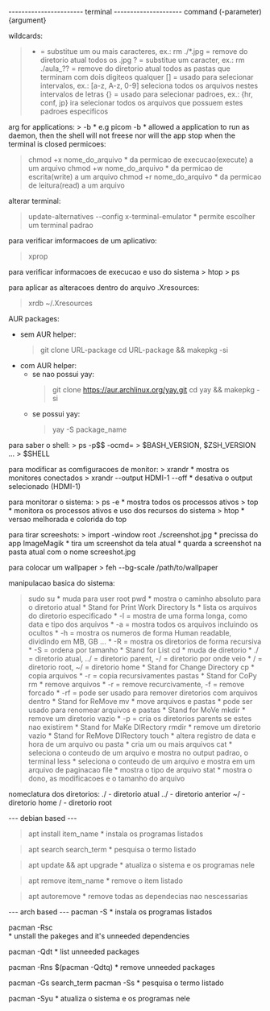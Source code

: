----------------------- terminal ---------------------
command (-parameter) {argument}

wildcards:
  > * = substitue um ou mais caracteres, ex.: rm ./*.jpg = remove do diretorio atual todos os .jpg
  > ? = substitue um caracter, ex.: rm ./aula_?? = remove do diretorio atual todos as pastas que terminam com dois digiteos qualquer
  > [] = usado para selecionar intervalos, ex.: [a-z, A-z, 0-9] seleciona todos os arquivos nestes intervalos de letras
  > {} = usado para selecionar padroes, ex.: {hr, conf, jp} ira selecionar todos os arquivos que possuem estes padroes especificos

arg for applications:
	> -b
		* e.g picom -b 
		* allowed a application to run as daemon, then the shell will not freese nor will the app stop when the terminal is closed
permicoes:
  > chmod +x nome_do_arquivo
	* da permicao de execucao(execute) a um arquivo
  > chmod +w nome_do_arquivo
        * da permicao de escrita(write) a um arquivo
  > chmod +r nome_do_arquivo
        * da permicao de leitura(read) a um arquivo

alterar terminal:
  > update-alternatives --config x-terminal-emulator
	* permite escolher um terminal padrao

para verificar imformacoes de um aplicativo:
  > xprop
  
para verificar informacoes de execucao e uso do sistema
	> htop
	> ps

para aplicar as alteracoes dentro do arquivo .Xresources:
  > xrdb ~/.Xresources

AUR packages:
  - sem AUR helper:
	> git clone URL-package
	> cd URL-package && makepkg -si
  - com AUR helper:
	- se nao possui yay:
	  > git clone https://aur.archlinux.org/yay.git
	  > cd yay && makepkg -si
  	- se possui yay:
	  > yay -S package_name

para saber o shell:
    > ps -p$$ -ocmd=
    > $BASH_VERSION, $ZSH_VERSION ...
    > $SHELL

para modificar as comfiguracoes de monitor:
    > xrandr
	* mostra os monitores conectados
    > xrandr --output HDMI-1 --off
	* desativa o output selecionado (HDMI-1)

para monitorar o sistema:
    > ps -e
	* mostra todos os processos ativos 
    > top
	* monitora os processos ativos e uso dos recursos do sistema
    > htop
	* versao melhorada e colorida do top

para tirar screeshots:
    > import -window root ./screenshot.jpg
	* precissa do app ImageMagik
	* tira um screenshot da tela atual
	* quarda a screenshot na pasta atual com o nome screeshot.jpg

para colocar um wallpaper
    > feh --bg-scale /path/to/wallpaper


manipulacao basica do sistema:
  > sudo su
	* muda para user root
  > pwd
	* mostra o caminho absoluto para o diretorio atual
	* Stand for Print Work Directory
  > ls
	* lista os arquivos do diretorio especificado
	* -l = mostra de uma forma longa, como data e tipo dos arquivos
	* -a = mostra todos os arquivos incluindo os ocultos
	* -h = mostra os numeros de forma Human readable, dividindo em MB, GB ...
	* -R = mostra os diretorios de forma recursiva
	* -S = ordena por tamanho
	* Stand for List
  > cd
	* muda de diretorio
	* ./ = diretorio atual, ../ = diretorio parent, -/ = diretorio por onde veio
	* / = diretorio root, ~/ = diretorio home
	* Stand for Change Directory 
  > cp
	* copia arquivos
	* -r = copia recursivamentes pastas
	* Stand for CoPy
  > rm
	* remove arquivos
	* -r = remove recurcivamente, -f = remove forcado
	* -rf = pode ser usado para remover diretorios com arquivos dentro
	* Stand for ReMove
  > mv
	* move arquivos e pastas
	* pode ser usado para renomear arquivos e pastas
	* Stand for MoVe
  > mkdir 
	* remove um diretorio vazio
	* -p = cria os diretorios parents se estes nao existirem
	* Stand for MaKe DIRectory
  > rmdir
	* remove um diretorio vazio
	* Stand for ReMove DIRectory
  > touch
	* altera registro de data e hora de um arquivo ou pasta
	* cria um ou mais arquivos
  > cat
	* seleciona o conteudo de um arquivo e mostra no output padrao, o terminal
  > less
	* seleciona o conteudo de um arquivo e mostra em um arquivo de paginacao
  > file
	* mostra o tipo de arquivo
  > stat
	* mostra o dono, as modificacoes e o tamanho do arquivo

nomeclatura dos diretorios:
./   - diretorio atual
../  - diretorio anterior
~/   - diretorio home
/    - diretorio root



--- debian based ---
> apt install item_name
    * instala os programas listados
    
> apt search search_term
    * pesquisa o termo listado
    
> apt update && apt upgrade
    * atualiza o sistema e os programas nele
    
> apt remove item_name
    * remove o item listado
    
> apt autoremove 
    * remove todas as dependecias nao nescessarias

--- arch based ---
pacman -S <pkg>
    * instala os programas listados
    
pacman -Rsc <pkg>	
	* unstall the pakeges and it's unneeded dependencies
	
pacman -Qdt
	* list unneeded packages

pacman -Rns $(pacman -Qdtq)
	* remove unneeded packages
	
pacman -Gs search_term
pacman -Ss <pkg>
    * pesquisa o termo listado

pacman -Syu
    * atualiza o sistema e os programas nele
